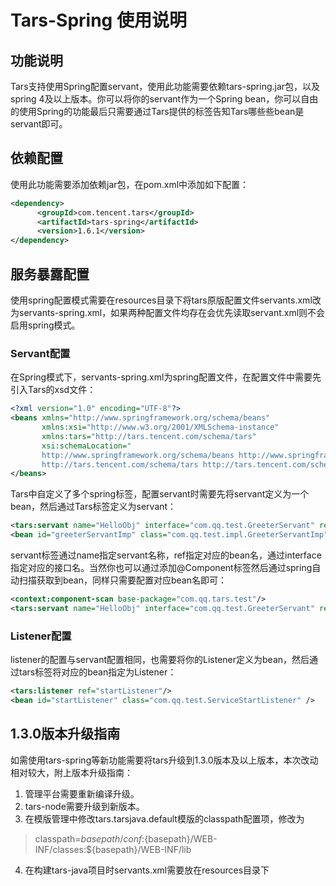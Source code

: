 # Tars-Spring 使用说明

## 功能说明

Tars支持使用Spring配置servant，使用此功能需要依赖tars-spring.jar包，以及spring 4及以上版本。你可以将你的servant作为一个Spring bean，你可以自由的使用Spring的功能最后只需要通过Tars提供的标签告知Tars哪些些bean是servant即可。

## 依赖配置

使用此功能需要添加依赖jar包，在pom.xml中添加如下配置：

```xml
<dependency>
      <groupId>com.tencent.tars</groupId>
      <artifactId>tars-spring</artifactId>
      <version>1.6.1</version>
</dependency>
```

## 服务暴露配置

使用spring配置模式需要在resources目录下将tars原版配置文件servants.xml改为servants-spring.xml，如果两种配置文件均存在会优先读取servant.xml则不会启用spring模式。

### Servant配置

在Spring模式下，servants-spring.xml为spring配置文件，在配置文件中需要先引入Tars的xsd文件：

```xml
<?xml version="1.0" encoding="UTF-8"?>
<beans xmlns="http://www.springframework.org/schema/beans"
       xmlns:xsi="http://www.w3.org/2001/XMLSchema-instance"
       xmlns:tars="http://tars.tencent.com/schema/tars"
       xsi:schemaLocation="
       http://www.springframework.org/schema/beans http://www.springframework.org/schema/beans/spring-beans-4.0.xsd
       http://tars.tencent.com/schema/tars http://tars.tencent.com/schema/tars/tars.xsd">
</beans>
```

Tars中自定义了多个spring标签，配置servant时需要先将servant定义为一个bean，然后通过Tars标签定义为servant：

```xml
<tars:servant name="HelloObj" interface="com.qq.test.GreeterServant" ref="greeterServantImp"/>
<bean id="greeterServantImp" class="com.qq.test.impl.GreeterServantImp" />
```

servant标签通过name指定servant名称，ref指定对应的bean名，通过interface指定对应的接口名。当然你也可以通过添加@Component标签然后通过spring自动扫描获取到bean，同样只需要配置对应bean名即可：

```xml
<context:component-scan base-package="com.qq.tars.test"/>
<tars:servant name="HelloObj" interface="com.qq.test.GreeterServant" ref="greeterServantImp"/>
```

### Listener配置

listener的配置与servant配置相同，也需要将你的Listener定义为bean，然后通过tars标签将对应的bean指定为Listener：

```xml
<tars:listener ref="startListener"/>
<bean id="startListener" class="com.qq.test.ServiceStartListener" />
```
## 1.3.0版本升级指南

如需使用tars-spring等新功能需要将tars升级到1.3.0版本及以上版本，本次改动相对较大，附上版本升级指南：
1. 管理平台需要重新编译升级。
2. tars-node需要升级到新版本。
3. 在模版管理中修改tars.tarsjava.default模版的classpath配置项，修改为
> classpath=${basepath}/conf:${basepath}/WEB-INF/classes:${basepath}/WEB-INF/lib
4. 在构建tars-java项目时servants.xml需要放在resources目录下
